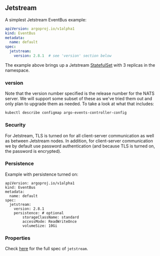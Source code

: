 ## Jetstream

A simplest Jetstream EventBus example:

```yaml
apiVersion: argoproj.io/v1alpha1
kind: EventBus
metadata:
  name: default
spec:
  jetstream:
    version: 2.8.1  # see 'version' section below
```

The example above brings up a Jetstream
[StatefulSet](https://kubernetes.io/docs/concepts/workloads/controllers/statefulset/)
with 3 replicas in the namespace. 

### version

Note that the version number specified is the release number for the NATS server. We will support some subset of these as we've tried them out and only plan to upgrade them as needed. To take a look at what that includes:
```
kubectl describe configmap argo-events-controller-config
```

### Security

For Jetstream, TLS is turned on for all client-server communication as well as between Jetstream nodes. In addition, for client-server communication we by default use password authentication (and because TLS is turned on, the password is encrypted).

### Persistence

Example with persistence turned on:
```
apiVersion: argoproj.io/v1alpha1
kind: EventBus
metadata:
  name: default
spec:
  jetstream:
    version: 2.8.1
    persistence: # optional
        storageClassName: standard
        accessMode: ReadWriteOnce
        volumeSize: 10Gi
```

### Properties

Check
[here](https://broken)
for the full spec of `jetstream`.


